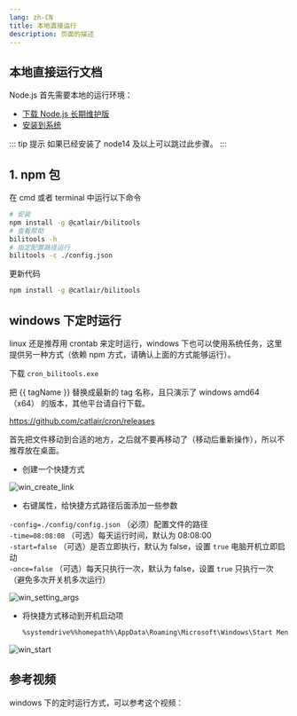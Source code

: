 ```yaml
---
lang: zh-CN
title: 本地直接运行
description: 页面的描述
---
```


## 本地直接运行文档

Node.js 首先需要本地的运行环境：

- [下载 Node.js 长期维护版](https://nodejs.org/zh-cn/)
- [安装到系统](https://www.runoob.com/nodejs/nodejs-install-setup.html)

::: tip 提示
如果已经安装了 node14 及以上可以跳过此步骤。
:::

## 1. npm 包 <Badge type="tip" text="推荐" vertical="top" /> <TestedVersion type="npm" />

在 cmd 或者 terminal 中运行以下命令

```bash
# 安装
npm install -g @catlair/bilitools
# 查看帮助
bilitools -h
# 指定配置路径运行
bilitools -c ./config.json
```

更新代码

```bash
npm install -g @catlair/bilitools
```

## windows 下定时运行

linux 还是推荐用 crontab 来定时运行，windows 下也可以使用系统任务，这里提供另一种方式（依赖 npm 方式，请确认上面的方式能够运行）。

下载 `cron_bilitools.exe`

<MyLink :href="downloadUrl"></MyLink>

把 {{ tagName }} 替换成最新的 tag 名称，且只演示了 windows amd64（x64） 的版本，其他平台请自行下载。

<https://github.com/catlair/cron/releases>

首先把文件移动到合适的地方，之后就不要再移动了（移动后重新操作），所以不推荐放在桌面。

- 创建一个快捷方式

![win_create_link](@imgs/win_create_link.png)

- 右键属性，给快捷方式路径后面添加一些参数

`-config=./config/config.json` （必须）配置文件的路径  
`-time=08:08:08` （可选）每天运行时间，默认为 08:08:00  
`-start=false` （可选）是否立即执行，默认为 false，设置 `true` 电脑开机立即启动  
`-once=false` （可选）每天只执行一次，默认为 false，设置 `true` 只执行一次（避免多次开关机多次运行）

![win_setting_args](@imgs/win_setting_args.png)

- 将快捷方式移动到开机启动项
  ```bash
  %systemdrive%%homepath%\AppData\Roaming\Microsoft\Windows\Start Menu\Programs\Startup
  ```

![win_start](@imgs/win_start.png)

## 参考视频

windows 下的定时运行方式，可以参考这个视频：

<BilibiliVideo bv="BV1Na411W7nk"/>

<script setup>
const ghproxy = __GLOBAL_GHPROXY__
const tagName = 'v0.0.2'
const downloadUrl = `https://${ghproxy}/https://github.com/catlair/cron/releases/download/${tagName}/cron_windows_amd64.tar.gz`
</script>
